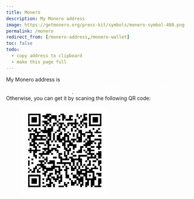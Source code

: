 ```yaml
---
title: Monero
description: My Monero address
image: https://getmonero.org/press-kit/symbols/monero-symbol-480.png
permalink: /monero
redirect_from: [/monero-address,/monero-wallet]
toc: false
todo:
  - copy address to clipboard
  - make this page full
---
```

My Monero address is <code style='background:var(--razzmatazz);color:#FFF'>88EAxHuUZXafHxuWej5hEqaJZr5wWfpgJLfvz3X5N6zAiK7Tn4SuAjB6MxC8zZKyGYRc6CcGnUT6QUcTp1je8tSbKVx3X3G</code>.  
Otherwise, you can get it by scaning the following QR code:

<figure>
	<img class="light" src="/images/monero.png" title="Monero address QR code" alt="QR code leading to Tommi’s Monero address" />
</figure>